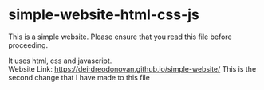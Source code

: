 # simple-website-html-css-js
This is a simple website. 
Please ensure that you read this file before proceeding. 

It uses html, css and javascript.   
Website Link: https://deirdreodonovan.github.io/simple-website/
This is the second change that I have made to this file 
